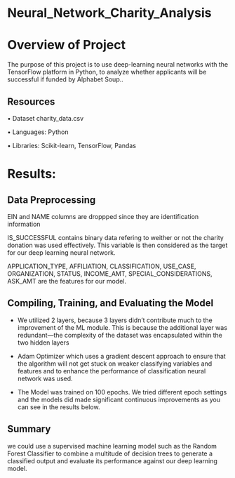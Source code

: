 # Neural_Network_Charity_Analysis

# Overview of Project

The purpose of this project is to use deep-learning neural networks with the TensorFlow platform in Python, to analyze  whether applicants will be successful if funded by Alphabet Soup..

## Resources

• Dataset charity_data.csv

• Languages: Python

• Libraries: Scikit-learn, TensorFlow, Pandas

# Results:

## Data Preprocessing

EIN and NAME columns are droppped since they are identification information

IS_SUCCESSFUL contains binary data refering to weither or not the charity donation was used effectively. This variable is then considered as the target for our deep learning neural network.

APPLICATION_TYPE, AFFILIATION, CLASSIFICATION, USE_CASE, ORGANIZATION, STATUS, INCOME_AMT, SPECIAL_CONSIDERATIONS, ASK_AMT are the features for our model.

## Compiling, Training, and Evaluating the Model

- We utilized 2 layers, because 3 layers didn’t contribute much to the improvement of the ML module. This is because the additional layer was redundant—the complexity of the dataset was encapsulated within the two hidden layers

- Adam Optimizer which uses a gradient descent approach to ensure that the algorithm will not get stuck on weaker classifying variables and features and to enhance the performance of classification neural network was used.

- The Model was trained on 100 epochs. We tried different epoch settings and the models did made significant continuous improvements as you can see in the results below.

## Summary

we could use a supervised machine learning model such as the Random Forest Classifier to combine a multitude of decision trees to generate a classified output and evaluate its performance against our deep learning model.

